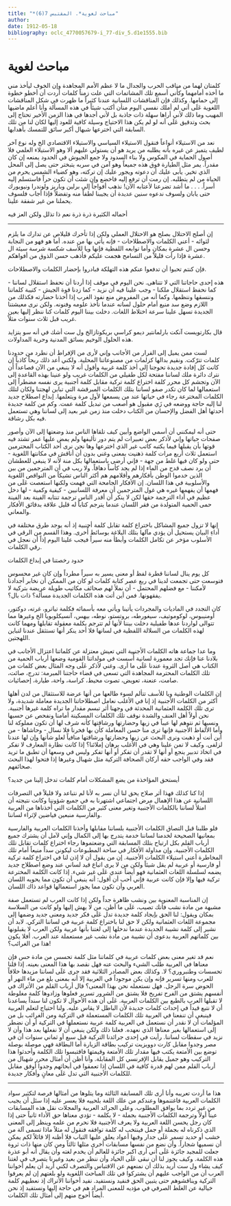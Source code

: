 ```yaml
---
title: "*مباحث لغوية*. المقتبس 7(6)"
author: 
date: 1912-05-18
bibliography: oclc_4770057679-i_77-div_5.d1e1555.bib
---
```




#  مباحث لغوية 


 كلمتان لهما من مناقب الحرب والجدال ما لا عظم الأمم المجاهدة وإن الخوف ليأخذ مني ما أخذه أمامهما وكأَني أسمع تلك المشاتمات التي علت زمناً كلمات أردت أن أخطو خطوة إلى حمامها. وكذلك فإن المناقشات اللسانية عندنا كثيراً ما ظهرت في شكل المناقشات اللغوية عَلَى أني لم أملك نفسي اليوم منأن أكتب شيئاً في هذه المسألة وأنا أعلم ماضيها المهيب وما ذلك لأني أراها سهلة ذات جاذبة بل لأني أجدها في هذا الزمن الأخير تحتاج إلى بحث وتدقيق عَلَى أنه لو لم يكن هذا الاحتياج وسيلة كافية للعود إليها لكان لنا من تلك السابقة التي اخترعها شبهال أكبر سائق للتمسك بأهدابها. 

 نعد من الاستيلاء أنواعاً فنقول الاستيلاء السياسي والاستيلاء الاقتصادي الخ وله نوع آخر لطيف يتميز عن غيره بأنه يطلبه من يريد هو أن يستولي عليهم ألا وهو الاستيلاء العلمي فلا أصول الحماية في المكوس ولا بناء السدود ولا جمع الجيوش في الحدود يمنعه إن كان مقدراً. يمر مثل الطيارة فوق هذه جميعاً وهو آمن في سربه يتبختر حتى يصل إلى المحل الذي تخير. يأبى عليك أن دعوته ويجور عليك إن تركته، وهو كضياء الشمس يحرم من الحياة من لم يتطلبه. إن رمت أن ترفع إليه فاخضع وإن شئت أن تكون حراً فاستسلم إليه أسراً. . . . ما أشد تضرعنا لأعتابه الآن! نذهب أفواجاً إلى برلين وباريز ولوندرا ونيويورك حتى يابان ولسوف ندعوه سنين عديدة أن يجيبنا لطفاً منه وتفضلاً فإذا أجاب فلسوف يحملنا من غير شفقة علينا. 

 أحماله الكثيرة ذرة ذرة   نعم ذا تذلل ولكن العز فيه  

 * * * 

 إن أصلح الاحتلال بصلح هو الاحتلال العملي ولكن إذا تأخرك قليلاص عن تدارك ما يلزم لثوائه - أعني الكلمات والاصطلاحات - فإنه يأتي بها من عنده. أما هو فهو من النجابة وحسن ال  عشرة  بمكان وأما توابعه اللفظية فإنها ويا للأسف شكسة شرسة سيئة ال  عشرة  فإذا رأت قليلاًَ من التسامح هجمت عليكم فأذهب حسن الذوق من أفواهكم. 

 فإن كنتم تحبوا أن تدفعوا عنكم هذه التهلكة فبادروا بإحضار الكلمات والاصطلاحات. 

 هذه  إحدى  حاجاتنا التي لا تتناهى. نحن اليوم في موقف إذا أردنا أن نحفظ استقلال لساننا - كما نحفظ استقلال ملكنا - وجب علينا فيه أن نزيد - كما زدنا قوة الجيش - كتيبة   كلماتنا وننسقها وننظمها. وكما أنه من المفروض منع نفوذ الغرب إذا أخذنا حضارته فكذلك من اللازم وضع سد منيع أمام حلول لسانه عندما نأخذ علومه وفنونه. ولكن نرى معيشتنا الجديدة تسهل علينا سرعة اختلاط اللغات. دخلت بيننا اليوم كلمات كنا ننظر إليها بعين غريب قبل  ثلاث  سنوات مثلاً. 

 قال بكارتويست آنكت بارلمانتير ديمو كراسي بريكوتازالخ ول  ست  أشك في أنه سو يتزايد هذه الحلول الوخيم بسائق المدنية وحرية المداولات. 

 لست ممن يميل إلى الفرار من الأجانب وإني لأرى من الإفراط أن نطرد من حدودنا كلمات تترّكت. ونقيم بدالها كزلمات من مصنوعاتنا المحلية. ولكني أعد ذلك ربحاً كاذباً إن كانت كل إفادة جديدة تحوجنا إلى أخذ كلمة غربية وأقول أنه لا ينبغي من الآن فصاعداً أن نترك دائرة ملك لساننا مفتحة لكل طفيلي من الكلمات غريب ولو عنينا بهذه القاعدة إلى الآن وتجشم كل محرر كلفة اختراع كلمة تركية مقابل كلمة أجنبية يرى نفسه مضطراً إلى استعمالها لما كان تكدر صفو لساننا بتلك الكلمات المبرقشة التي تباين لهجتنا ولكان لتلك الكلمات المخترعة رجاء في حياتها عند من يسمعها لأول مرة ويتعلمها. إبداع اصطلاح جديد لنا إليه حاجة ووضعه في زَي مقبول هو أصعب من تبديل كلمة عمت. وكم من كلمة جديدة أحدثها أهل الفضل والإحسان من الكتاب دخلت منذ زمن غير بعيد إلى لساننا وهي تستعمل فيه بكل رشاقة. 

 حتى أنه ليمكنني أن أسمي الواضع وأبين كيف تلقاها الناس منذ وضعتها إلى الآن وأصور صفحات حياتها وإني لأذكر بعض تعبيرات لم يتم دور تأليفها ولم يمض عليها عمر تشتد فيه قوتها بأن يقبلها فيما يكتبه كاتب غير الذي اخترعها وها نحن نرى  أحد  الكتاب المحترمين استعمل ثلاث  أربع  مرات كلمة ذهنيت بمعنى وغني بدون أن أناقش في مكانتها اللغوية - حتى ولو كان فيها غلط من جهة - فإني أرضى باستعمالها بكل منة لأنه لا ينبغي للعطشان أن يرد نصف قدح من الماء إذا لم يجد كأساً دهاقاً. ولا ريب في أن المترجمين من بين الذين خدموا الوطن بأفكارهم وأقلامهم هم أكثر الناس تشيكاً من النواقص اللغوية والأسلوبية في هذا اللسان. إن الأفكار الجامحة التي فهمت ولكنها استعصت عَلَى من فهمها أن يفهمها غيره هي غول المترجمين أن معرفة اللسانيين - كيفية   وكمية - لها دخل عظيم في أداء الترجمة حقها لكن لا ينكر أن أقدر الناس ترجمة تنتابه الفينة بعد الفينة حمى الحمية المتولدة من فقر اللسان عندما يترجم كتاباً له قليل علاقة بدقائق الأفكار والمعاني. 

 إنها لا تزول جميع المشاكل باختراع كلمة تقابل كلمة أجنبية إذ أنه يوجد طرق مختلفة في أداءِ البيان يستحيل أن يؤدي مآلها بتلك البلاغة بوسائط أُخرى. وهذا القسم من الرقي في الأسلوب مؤخر عن تكامل الكلمات وأبطأ منه سيراً فيجب علينا اليوم إذاً أن نعجل في رقي الكلمات. 

 حدود رخصتنا في إبداع الكلمات 

 كل يوم ينال لساننا قطرة لفظ أو معنى يسير به سيراً مطرداً وإن كان غير محسوس فتوسعت حتى تجمعت لدينا في ربع عصر كتابة كلمات لو كان من الممكن أن نخابر أجدادنا لأمكننا - مع فضلهم المحتمل - أن نملأ لهم صحائف مكاتيب طويلة عريضة بتركية لا يفقهونها. فمن أين أتت هذه الكلمات الجديدة مسألة؟ ذات بال؟. 

 كان التجدد في الماديات والمجردات يأتينا ويأتي معه بأسمائه فكلمة تياترو، غرته، دوكتور، أومنيبوس، لوكوموتيف، سيغورطه، بروتستو، نوطه، بيهس، آنسيكلوبويا الخ وغيرها مما تتوالى لواردنا عدها طفيلية دخلت بيننا لأنها لم تترجم بكلمة معقولة تقابلها ومهما كانت لهذه الكلمات من السلالة اللفظية في لسانها فلا  أحد  ينكر أنها تستثقل عندنا لتباين اللهجتين. 

 وما عدا جماعة هاته الكلمات الأجنبية التي تعيش معتزلة عن كلماتنا اعتزال الأجانب في بلادنا عنا فإنك تجد معمورة لسانية أُسست في مولداتنا القومية وضعها أرباب الحمية من الكتاب هي أصل الثروة عندنا عَلَى ما أرى. وغني لأذكر عَلَى وجه المثال بعض كلمات من تلك الكلمات المحترمة المجاهدة التي تسعى في قضاء حاجتنا المبرمة: تدرج، صائت، صامت، عنعنة، تعويض، تصوت محيط، كراسة، واحة، طيارة، إحصائيات. 

 إن الكلمات الوطنية ويا للأسف تتألم لسوء طالعها من أنها عرضة للاستثقال من لدن أهلها أكثر من الكلمات الأجنبية إذ إنا في الأغلب نعامل اصطلاحاتنا الجديدة معاملة شديدة، ولا ترى تلك الكلمة العثمانية المحدثة في وجهنا أثر تبسم مقدار ما تراه كلمة غيرها أجنبية. نحن أولاً أهل العنف والشدة نوقف تلك الكلمات المسكينة أمامنا ونفحص عن حسبها   ونسبها ثم نتوهم لها عيباً في زيها وحضارتها ورشاقتها كأنه شرف لها أن تكون مملوكة لنا وأما الألفاظ الأجنبية فإنها ترى منا حسن المعاملة كأن بها فخرنا فلا نسال - وحاشاها - من أين أنت أو ذهبت ونرى البحث عن زيها وحضارتها ورشاقتها منافياً لعلو شأنها وإن لها عندنا لزلفى. وكيف لا تمن علينا وهي في الأغلب برهان إملائنا؟ إذا كانت نظارة المعارف لا تفكر في اتخاذ تدبير ينجع أو أنها لا تقدر أن تفكر أو أنها تفكر وليس في وسعها أن تطبق ما تريد فقد وفي الواجب حقه أركان الصحافة التركية مثل شهبال وغيرها إذا فتحوا لهذا البحث صحائفهم. 

 أيستحق المؤاخذة من يضع المشكلات أمام كلمات تدخل إلينا من جديد؟ 

 إذا كنا كذلك فهذا أثر صلاح يحق لنا أن نسر به لأنا لم نتباعد ولا قليلاً في التصرفات اللسانية عن هذا الإهمال مرض اجتماعي اشتهرنا به في جميع شؤوننا وكانت نتيجته أن امتلأَ لساننا بالكلمات الأجنبية وتغير معنى كثير من الكلمات التي أَخذناها من العربية والفارسية منبعين فياضين لإثراء لساننا. 

 فلو طلبنا قبل التصاق الكلمات الأجنبية بلساننا مقابلها وأخذنا الكلمات العربية والفارسية بمعانيها الصحيحة لخدمنا لساننا خدمة يتدرج بها إلى الكمال وإني لآمل أن يشترك جميع أرباب القلم بكل ارتياح بتلك المسابقة التي وضعتموها رجاء اختراع كلمات تقابل تلك الكلمات الأجنبية. وإن مداولة الأفكار في ساحة المطبوعات ليكونن سداً منيعاً أمام تلك المخاطرة أعني استيلاء الكلمات الأجنبية. إن من يقول أن لا إذن لنا في اختراع كلمة تركية أو فارسية أو عربية لم يقل شيئاً ولكن من لا يرى اتباع قيد لساني عند وضع اصطلاح جديد يضمه لسلسلة اللغات العثمانية فهو أيضاً عندي عَلَى غير شيء. إذا كانت الكلمة المخترعة تركية فيها وإلا فإن كانت عربية فإني أحب أن أقول: أنه ينبغي أن تكون مما يحويه اللسان العربي وأن تكون مما يجوز استعمالها قواعد ذاك اللسان. 

 إن المناسبة المعنوية بين ونشب ظاهرة جداً ولكن إذا كانت العرب لم تستعمل صفة مشبهة من مادة نشب فأنك تصيب، عَلَى ما أظن، من لا يهش إليها ولو كانت من السلاسة بمكان ويقول: لنا الحق بإيجاد كلمة جديدة تدل عَلَى فكر جديد ومعنى جديد وضمها إلى مجموعة اللغات العثمانية ولكن لا حق لنا باختراع كلمة عربية في لساننا التركي.   لابد أن نشير إلى كلمة نشيبة الجديدة عندما ندخلها إلى لغتنا بأنها عربية ولكن العرب لا يقبلونها بين كلماتهم العربية بدعوى أن نشيبة من مادة نشب غير مستعملة عند العرب. أفلا يكون هذا من الغرائب؟! 

 نعم قد تغير معنى بعض كلمات عربية في كلماتنا مثل كلمة تحسس من مادة حس فإن معناها في العربية طلب الشيء والبحث عنه فهل نقصد بها هذا المعنى بعينه. إذا قلنا تحسسات وطنبروري؟ لا. وكذلك بعض المصادر الثلاثية فقد جرى عَلَى لساننا مزيدها خلافاً للعرب ومنها تسرير فإنه وإن يكن موجوداً في العربية إلا أنه بمعنى بلغ من ماء النهر أو الحوض سرة الرجل. فهل نستعمله نحن بهذا المعنى؟ قال أرباب القلم من الأتراك في أنفسهم يشتق من الفرح تفريح فلا يشتق من الشرور تسرير فعلوها وزادوها كلمة مغلوطة لا تقبلها العرب بالطبع بين الكلمات العربية. عَلَى أن هذه الأحوال لا تكون لنا سنداً يساعدنا أن لا نتبع قيداً في إحداث كلمات جديدة لأن الباطل لا يقاس عليه. ولنا احتياج لتعلم العربية فينبغي أن تنفعنا في العربية تلك الكلمات المستعملة في التركية ومن الغرائب بل من المؤلمات أن لا نقدر أن نستعمل في العربية كلمة عربية نستعملها في التركية أو أن نضطر إلى استعمالها بغير معناها الذي نعهده. فعلنا ذلك ولكن ينبغي أن لا نفعلها بعد هذا وأن لا نزيد في سقطات لساننا. رأيت في  إحدى  جرائدنا التركية قبل  سبع  أو  ثماني  سنوات أن في مصر وجدوا مقابل كارت دوويزيت تركيب بطاقة الزيارة أما البطاقة فهي موصلة بوصلة توضع بين الأمتعة يكتب فيها مقدار تلك الأمتعة وقيمتها فاقتبسوا تلك الكلمة وأحدثوا هذا التركيب وهو جميل يقابل الإفرنسي كل المقابلة. وأنا أظن أن أمثال محرر شهبال من أرباب القلم ممن لهم قدرة كافية في اللسان إذا تعمقوا في أبحاثهم وجدوا أوفق مقابل للكلمات الأجنبية التي تدل عَلَى معانٍ وأفكار جديدة. 

 * * * 

 هذا ما أردت تعريبه وأنا أرى تلك المسابقة الثالثة وما يتلوها من أمثالها فرصة لتكثير سواد الكلمات العربية فاغتنموها وعندكم من علك اللغة بلحييه فلا يعسر عليه إذا سئل أن يجيب من غير تردد بما يوافق المطلوب. وعلى الجرائد العربية والمجلات نقل هذه المسابقات عيناً أولاً وترجمة الكلمات الأجنبية بجملة - لا بكلمة - تؤدي معناها حق الأداء   ثانياً حتى إذا كان رجل يحسن اللغة العربية ولا يعرف الأجنبية فلا نحرم من علمه وينظر إلى المعنى الذي ذكرناه له بجملة أو جمل فينتخب له كلمة توافقه فنقول له مثلاً ماذا تسمى آلة من خشب أو حديد تسمر عَلَى جدار وفيها أعواد يعلق عليها الثياب فلا أظنه إلا قائلاً لكم يمكن أن نسميها شجاراً. وأن نضع من نفسها مسابقات أخرى مثلها ثالثاً ومن كان منها ذات ثروة جعلت للمجيد جائزة عَلَى أني أرى اكبر جائزة للعالم أن يخدم لغته وأن يقال أنه أبو عذرة هذه الكلمة. وكيف يجوز لنا أن نبقى عَلَى الحياد وأن ننظر من بعيد وغيرنا يتصرف في لغتنا كيف يشاء ول  ست  أريد بذلك أن نمنعهم عن الاقتباس والتصرف لكني أريد أن يعلم أخواننا العرب أن من الواجب عليهم أن يشتركوا في تلك المباحث اللغوية ولو بلغتهم إن لم يعرفوا التركية ويناقشوهم حتى يتبين الحق فنفيد ونستفيد. نفيد أخواننا الأتراك إذ نعطيهم كلمة خيالية عن الغلط الصرفي في مؤديه للمعنى المراد هم في حاجة إليها ونستفيد إذ نحن أيضاً أحوج منهم إلى أمثال تلك الكلمات. 
